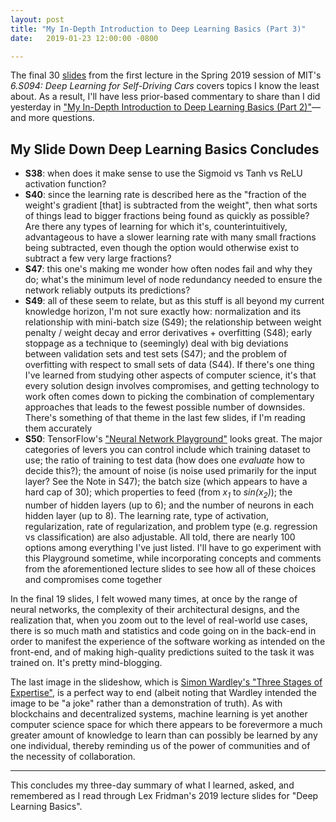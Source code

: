 ```yaml
---
layout: post
title: "My In-Depth Introduction to Deep Learning Basics (Part 3)"
date:   2019-01-23 12:00:00 -0800

---
```

The final 30 [slides](https://www.dropbox.com/s/c0g3sc1shi63x3q/deep_learning_basics.pdf?dl=0) from the first lecture in the Spring 2019 session of MIT's _6.S094: Deep Learning for Self-Driving Cars_ covers topics I know the least about. As a result, I'll have less prior-based commentary to share than I did yesterday in ["My In-Depth Introduction to Deep Learning Basics (Part 2)"](https://ahumanlearningmachinelearning.com/2019/01/22/my-in-depth-introduction-to-deep-learning-part-2/)—and more questions.

## My Slide Down Deep Learning Basics Concludes

- **S38**: when does it make sense to use the Sigmoid vs Tanh vs ReLU activation function?
- **S40**: since the learning rate is described here as the "fraction of the weight's gradient [that] is subtracted from the weight", then what sorts of things lead to bigger fractions being found as quickly as possible? Are there any types of learning for which it's, counterintuitively, advantageous to have a slower learning rate with many small fractions being subtracted, even though the option would otherwise exist to subtract a few very large fractions?
- **S47**: this one's making me wonder how often nodes fail and why they do; what's the minimum level of node redundancy needed to ensure the network reliably outputs its predictions?
- **S49**: all of these seem to relate, but as this stuff is all beyond my current knowledge horizon, I'm not sure exactly how: normalization and its relationship with mini-batch size (S49); the relationship between weight penalty / weight decay and error derivatives + overfitting (S48); early stoppage as a technique to (seemingly) deal with big deviations between validation sets and test sets (S47); and the problem of overfitting with respect to small sets of data (S44). If there's one thing I've learned from studying other aspects of computer science, it's that every solution design involves compromises, and getting technology to work often comes down to picking the combination of complementary approaches that leads to the fewest possible number of downsides. There's something of that theme in the last few slides, if I'm reading them accurately
- **S50**: TensorFlow's ["Neural Network Playground"](https://playground.tensorflow.org) looks great. The major categories of levers you can control include which training dataset to use; the ratio of training to test data (how does one _evaluate_ how to decide this?); the amount of noise (is noise used primarily for the input layer? See the Note in S47); the batch size (which appears to have a hard cap of 30); which properties to feed (from _x<sub>1</sub>_ to _sin(x<sub>2</sub>)_); the number of hidden layers (up to 6); and the number of neurons in each hidden layer (up to 8). The learning rate, type of activation, regularization, rate of regularization, and problem type (e.g. regression vs classification) are also adjustable. All told, there are nearly 100 options among everything I've just listed. I'll have to go experiment with this Playground sometime, while incorporating concepts and comments from the aforementioned lecture slides to see how all of these choices and compromises come together

In the final 19 slides, I felt wowed many times, at once by the range of neural networks, the complexity of their architectural designs, and the realization that, when you zoom out to the level of real-world use cases, there is so much math and statistics and code going on in the back-end in order to manifest the experience of the software working as intended on the front-end, and of making high-quality predictions suited to the task it was trained on. It's pretty mind-blogging.

The last image in the slideshow, which is [Simon Wardley's "Three Stages of Expertise"](https://blog.gardeviance.org/2008/04/three-stages-of-expertise.html), is a perfect way to end (albeit noting that Wardley intended the image to be "a joke" rather than a demonstration of truth). As with blockchains and decentralized systems, machine learning is yet another computer science space for which there appears to be forevermore a much greater amount of knowledge to learn than can possibly be learned by any one individual, thereby reminding us of the power of communities and of the necessity of collaboration.

---


This concludes my three-day summary of what I learned, asked, and remembered as I read through Lex Fridman's 2019 lecture slides for "Deep Learning Basics".
